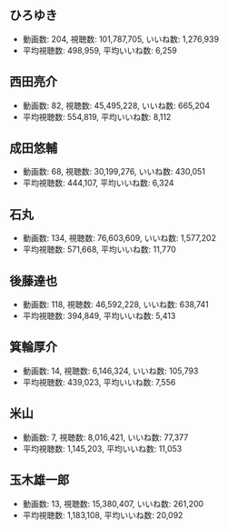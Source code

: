 ## ひろゆき

-   動画数: 204, 視聴数: 101,787,705, いいね数: 1,276,939
-   平均視聴数: 498,959, 平均いいね数: 6,259

## 西田亮介

-   動画数: 82, 視聴数: 45,495,228, いいね数: 665,204
-   平均視聴数: 554,819, 平均いいね数: 8,112

## 成田悠輔

-   動画数: 68, 視聴数: 30,199,276, いいね数: 430,051
-   平均視聴数: 444,107, 平均いいね数: 6,324

## 石丸

-   動画数: 134, 視聴数: 76,603,609, いいね数: 1,577,202
-   平均視聴数: 571,668, 平均いいね数: 11,770

## 後藤達也

-   動画数: 118, 視聴数: 46,592,228, いいね数: 638,741
-   平均視聴数: 394,849, 平均いいね数: 5,413

## 箕輪厚介

-   動画数: 14, 視聴数: 6,146,324, いいね数: 105,793
-   平均視聴数: 439,023, 平均いいね数: 7,556

## 米山

-   動画数: 7, 視聴数: 8,016,421, いいね数: 77,377
-   平均視聴数: 1,145,203, 平均いいね数: 11,053

## 玉木雄一郎

-   動画数: 13, 視聴数: 15,380,407, いいね数: 261,200
-   平均視聴数: 1,183,108, 平均いいね数: 20,092
